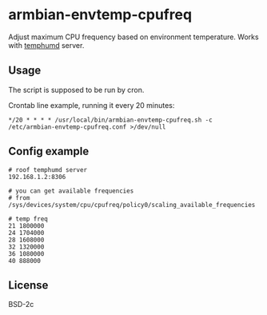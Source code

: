 # armbian-envtemp-cpufreq

Adjust maximum CPU frequency based on environment temperature.
Works with [temphumd](https://git.ch1p.io/homekit.git/tree/src/temphumd.py) server.

## Usage

The script is supposed to be run by cron.

Crontab line example, running it every 20 minutes:
```
*/20 * * * * /usr/local/bin/armbian-envtemp-cpufreq.sh -c /etc/armbian-envtemp-cpufreq.conf >/dev/null
```

## Config example

```
# roof temphumd server
192.168.1.2:8306

# you can get available frequencies
# from /sys/devices/system/cpu/cpufreq/policy0/scaling_available_frequencies

# temp freq
21 1800000   
24 1704000
28 1608000
32 1320000
36 1080000
40 888000
```

## License

BSD-2c

